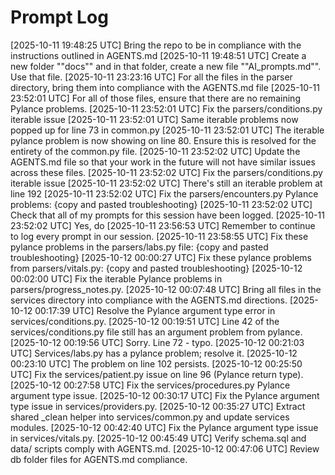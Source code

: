 # Prompt Log

[2025-10-11 19:48:25 UTC] Bring the repo to be in compliance with the instructions outlined in AGENTS.md
[2025-10-11 19:48:51 UTC] Create a new folder ""docs"" and in that folder, create a new file ""AI_prompts.md"". Use that file.
[2025-10-11 23:23:16 UTC] For all the files in the parser directory, bring them into compliance with the AGENTS.md file
[2025-10-11 23:52:01 UTC] For all of those files, ensure that there are no remaining Pylance problems.
[2025-10-11 23:52:01 UTC] Fix the parsers/conditions.py iterable issue
[2025-10-11 23:52:01 UTC] Same iterable problems now popped up for line 73 in common.py
[2025-10-11 23:52:01 UTC] The iterable pylance problem is now showing on line 80. Ensure this is resolved for the entirety of the common.py file.
[2025-10-11 23:52:02 UTC] Update the AGENTS.md file so that your work in the future will not have similar issues across these files.
[2025-10-11 23:52:02 UTC] Fix the parsers/conditions.py iterable issue
[2025-10-11 23:52:02 UTC] There's still an iterable problem at line 192
[2025-10-11 23:52:02 UTC] Fix the parsers/encounters.py Pylance problems:  {copy and pasted troubleshooting}
[2025-10-11 23:52:02 UTC] Check that all of my prompts for this session have been logged.
[2025-10-11 23:52:02 UTC] Yes, do
[2025-10-11 23:56:53 UTC] Remember to continue to log every prompt in our session.
[2025-10-11 23:58:55 UTC] Fix these pylance problems in the parsers/labs.py file: {copy and pasted troubleshooting}
[2025-10-12 00:00:27 UTC] Fix these pylance problems from parsers/vitals.py: {copy and pasted troubleshooting}
[2025-10-12 00:02:00 UTC] Fix the iterable Pylance problems in parsers/progress_notes.py.
[2025-10-12 00:07:48 UTC] Bring all files in the services directory into compliance with the AGENTS.md directions.
[2025-10-12 00:17:39 UTC] Resolve the Pylance argument type error in services/conditions.py.
[2025-10-12 00:19:51 UTC] Line 42 of the services/conditions.py file still has an argument problem from pylance.
[2025-10-12 00:19:56 UTC] Sorry. Line 72 - typo.
[2025-10-12 00:21:03 UTC] Services/labs.py has a pylance problem; resolve it.
[2025-10-12 00:23:10 UTC] The problem on line 102 persists.
[2025-10-12 00:25:50 UTC] Fix the services/patient.py issue on line 96 (Pylance return type).
[2025-10-12 00:27:58 UTC] Fix the services/procedures.py Pylance argument type issue.
[2025-10-12 00:30:17 UTC] Fix the Pylance argument type issue in services/providers.py.
[2025-10-12 00:35:27 UTC] Extract shared _clean helper into services/common.py and update services modules.
[2025-10-12 00:42:40 UTC] Fix the Pylance argument type issue in services/vitals.py.
[2025-10-12 00:45:49 UTC] Verify schema.sql and data/ scripts comply with AGENTS.md.
[2025-10-12 00:47:06 UTC] Review db folder files for AGENTS.md compliance.
